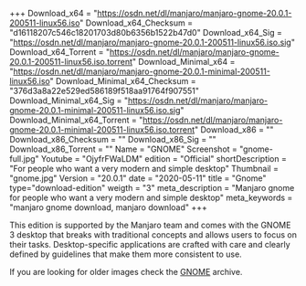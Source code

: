+++
Download_x64 = "https://osdn.net/dl/manjaro/manjaro-gnome-20.0.1-200511-linux56.iso"
Download_x64_Checksum = "d16118207c546c18201703d80b6356b1522b47d0"
Download_x64_Sig = "https://osdn.net/dl/manjaro/manjaro-gnome-20.0.1-200511-linux56.iso.sig"
Download_x64_Torrent = "https://osdn.net/dl/manjaro/manjaro-gnome-20.0.1-200511-linux56.iso.torrent"
Download_Minimal_x64 = "https://osdn.net/dl/manjaro/manjaro-gnome-20.0.1-minimal-200511-linux56.iso"
Download_Minimal_x64_Checksum = "376d3a8a22e529ed586189f518aa91764f907551"
Download_Minimal_x64_Sig = "https://osdn.net/dl/manjaro/manjaro-gnome-20.0.1-minimal-200511-linux56.iso.sig"
Download_Minimal_x64_Torrent = "https://osdn.net/dl/manjaro/manjaro-gnome-20.0.1-minimal-200511-linux56.iso.torrent"
Download_x86 = ""
Download_x86_Checksum = ""
Download_x86_Sig = ""
Download_x86_Torrent = ""
Name = "GNOME"
Screenshot = "gnome-full.jpg"
Youtube = "OjyfrFWaLDM"
edition = "Official"
shortDescription = "For people who want a very modern and simple desktop"
Thumbnail = "gnome.jpg"
Version = "20.0.1"
date = "2020-05-11"
title = "Gnome"
type="download-edition"
weigth = "3"
meta_description = "Manjaro gnome for people who want a very modern and simple desktop"
meta_keywords = "manjaro gnome download, manjaro download"
+++

This edition is supported by the Manjaro team and comes with the GNOME 3 desktop that breaks with traditional concepts and allows users to focus on their tasks. Desktop-specific applications are crafted with care and clearly defined by guidelines that make them more consistent to use.

If you are looking for older images check the [GNOME](https://osdn.net/projects/manjaro-archive/storage/gnome/) archive.

